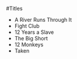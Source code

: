 #Titles

* A River Runs Through It
* Fight Club
* 12 Years a Slave
* The Big Short
* 12 Monkeys
* Taken
